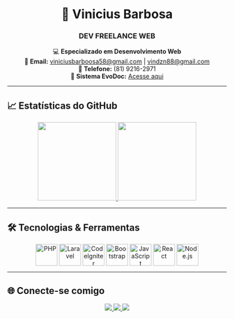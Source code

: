 <div align="center">

# 🚀 Vinicius Barbosa  
### **DEV FREELANCE WEB**  

💻 **Especializado em Desenvolvimento Web**  
📧 **Email:** viniciusbarboosa58@gmail.com | vindzn88@gmail.com  
📱 **Telefone:** (81) 9216-2971  
🔗 **Sistema EvoDoc:** [Acesse aqui](https://evodoc.com.br/index.php/login)  

</div>

---

## 📈 Estatísticas do GitHub  
<div align="center">
  <a href="https://github.com/viniciusbarboosa">
    <img height="180em" src="https://github-readme-stats.vercel.app/api?username=viniciusbarboosa&count_private=true&include_all_commits=true&show_icons=true&theme=tokyonight&hide_border=true"/>
    <img height="180em" src="https://github-readme-stats.vercel.app/api/top-langs/?username=viniciusbarboosa&layout=compact&langs_count=7&theme=tokyonight&hide_border=true"/>
  </a>
</div>

---

## 🛠️ Tecnologias & Ferramentas  
<div align="center">
  
  <img align="center" alt="PHP" height="50" src="https://cdn.jsdelivr.net/gh/devicons/devicon/icons/php/php-original.svg">
  <img align="center" alt="Laravel" height="50" src="https://cdn.jsdelivr.net/gh/devicons/devicon/icons/laravel/laravel-plain.svg">
  <img align="center" alt="CodeIgniter" height="50" src="https://cdn.jsdelivr.net/gh/devicons/devicon/icons/codeigniter/codeigniter-plain.svg">
  <img align="center" alt="Bootstrap" height="50" src="https://cdn.jsdelivr.net/gh/devicons/devicon/icons/bootstrap/bootstrap-original.svg">
  <img align="center" alt="JavaScript" height="50" src="https://cdn.jsdelivr.net/gh/devicons/devicon/icons/javascript/javascript-original.svg">
  <img align="center" alt="React" height="50" src="https://cdn.jsdelivr.net/gh/devicons/devicon/icons/react/react-original.svg">
  <img align="center" alt="Node.js" height="50" src="https://cdn.jsdelivr.net/gh/devicons/devicon/icons/nodejs/nodejs-original.svg">

</div>

---

## 🌐 Conecte-se comigo  
<div align="center">
  <a href="https://www.linkedin.com/in/vinicius-barboosa-2542b0251/" target="_blank">
    <img src="https://img.shields.io/badge/-LinkedIn-%230077B5?style=for-the-badge&logo=linkedin&logoColor=white">
  </a> 
  <a href="https://github.com/viniciusbarboosa" target="_blank">
    <img src="https://img.shields.io/badge/-GitHub-%23181717?style=for-the-badge&logo=github&logoColor=white">
  </a>
  <a href="https://evodoc.com.br/index.php/login" target="_blank">
    <img src="https://img.shields.io/badge/-EvoDoc-%235C2D91?style=for-the-badge&logo=googlechrome&logoColor=white">
  </a>
</div>
